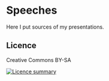 # Speeches
Here I put sources of my presentations.

## Licence
Creative Commons BY-SA

[![Licence summary](http://i.creativecommons.org/l/by-sa/3.0/88x31.png)](http://creativecommons.org/licenses/by-sa/3.0/deed.pl)

